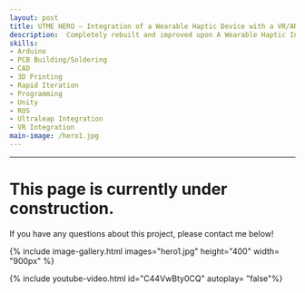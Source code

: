 ```yaml
---
layout: post
title: UTME HERO – Integration of a Wearable Haptic Device with a VR/AR system
description:  Completely rebuilt and improved upon A Wearable Haptic Interface Combining Kinesthetic and Tactile Sensations for 6 DOF Haptic Guidance with the purpose of improving teaching thoracostomies by printing the wearable mesh with PETG and hand building a custom PCB, as well as Expanded the initial implementation integrating the device with Ultraleap, ROS, Unity, and Meta Quest. 
skills: 
- Arduino
- PCB Building/Soldering
- CAD
- 3D Printing
- Rapid Iteration
- Programming
- Unity
- ROS
- Ultraleap Integration
- VR Integration
main-image: /hero1.jpg
---
```


---
# This page is currently under construction. 
If you have any questions about this project, please contact me below!

{% include image-gallery.html images="hero1.jpg" height="400" width= "900px" %} 

{% include youtube-video.html id="C44VwBty0CQ" autoplay= "false"%}
